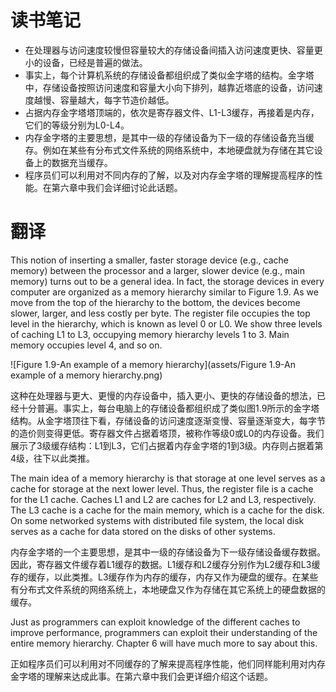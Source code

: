 # 读书笔记

- 在处理器与访问速度较慢但容量较大的存储设备间插入访问速度更快、容量更小的设备，已经是普遍的做法。
- 事实上，每个计算机系统的存储设备都组织成了类似金字塔的结构。金字塔中，存储设备按照访问速度和容量大小向下排列，越靠近塔底的设备，访问速度越慢、容量越大，每字节造价越低。
- 占据内存金字塔塔顶端的，依次是寄存器文件、L1-L3缓存，再接着是内存，它们的等级分别为L0-L4。
- 内存金字塔的主要思想，是其中一级的存储设备为下一级的存储设备充当缓存。例如在某些有分布式文件系统的网络系统中，本地硬盘就为存储在其它设备上的数据充当缓存。
- 程序员们可以利用对不同内存的了解，以及对内存金字塔的理解提高程序的性能。在第六章中我们会详细讨论此话题。

# 翻译

This notion of inserting a smaller, faster storage device (e.g., cache memory) between the processor and a larger, slower device (e.g., main memory) turns out to be a general idea. In fact, the storage devices in every computer are organized as a memory hierarchy similar to Figure 1.9. As we move from the top of the hierarchy to the bottom, the devices become slower, larger, and less costly per byte. The register file occupies the top level in the hierarchy, which is known as level 0 or L0. We show three levels of caching L1 to L3, occupying memory hierarchy levels 1 to 3. Main memory occupies level 4, and so on.

![Figure 1.9-An example of a memory hierarchy](assets/Figure 1.9-An example of a memory hierarchy.png)

这种在处理器与更大、更慢的内存设备中，插入更小、更快的存储设备的想法，已经十分普遍。事实上，每台电脑上的存储设备都组织成了类似图1.9所示的金字塔结构。从金字塔顶往下看，存储设备的访问速度逐渐变慢、容量逐渐变大，每字节的造价则变得更低。寄存器文件占据着塔顶，被称作等级0或L0的内存设备。我们展示了3级缓存结构：L1到L3，它们占据着内存金字塔的1到3级。内存则占据着第4级，往下以此类推。

The main idea of a memory hierarchy is that storage at one level serves as a cache for storage at the next lower level. Thus, the register file is a cache for the L1 cache. Caches L1 and L2 are caches for L2 and L3, respectively. The L3 cache is a cache for the main memory, which is a cache for the disk. On some networked systems with distributed file system, the local disk serves as a cache for data stored on the disks of other systems.

内存金字塔的一个主要思想，是其中一级的存储设备为下一级存储设备缓存数据。因此，寄存器文件缓存着L1缓存的数据。L1缓存和L2缓存分别作为L2缓存和L3缓存的缓存，以此类推。L3缓存作为内存的缓存，内存又作为硬盘的缓存。在某些有分布式文件系统的网络系统上，本地硬盘又作为存储在其它系统上的硬盘数据的缓存。

Just as programmers can exploit knowledge of the different caches to improve performance, programmers can exploit their understanding of the entire memory hierarchy. Chapter 6 will have much more to say about this.

正如程序员们可以利用对不同缓存的了解来提高程序性能，他们同样能利用对内存金字塔的理解来达成此事。在第六章中我们会更详细介绍这个话题。